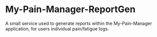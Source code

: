 # My-Pain-Manager-ReportGen

A small service used to generate reports within the My-Pain-Manager application, for users individual pain/fatigue logs.

